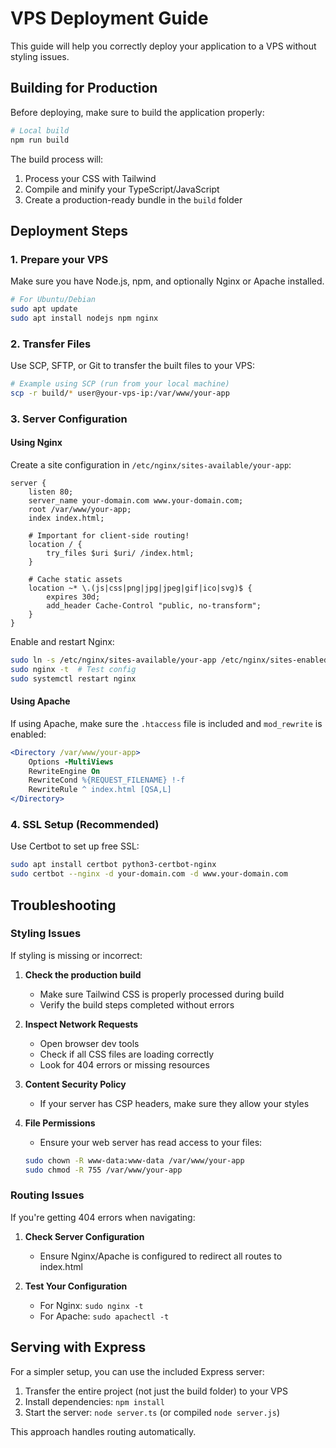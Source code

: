 # VPS Deployment Guide

This guide will help you correctly deploy your application to a VPS without styling issues.

## Building for Production

Before deploying, make sure to build the application properly:

```bash
# Local build
npm run build
```

The build process will:
1. Process your CSS with Tailwind
2. Compile and minify your TypeScript/JavaScript
3. Create a production-ready bundle in the `build` folder

## Deployment Steps

### 1. Prepare your VPS

Make sure you have Node.js, npm, and optionally Nginx or Apache installed.

```bash
# For Ubuntu/Debian
sudo apt update
sudo apt install nodejs npm nginx
```

### 2. Transfer Files

Use SCP, SFTP, or Git to transfer the built files to your VPS:

```bash
# Example using SCP (run from your local machine)
scp -r build/* user@your-vps-ip:/var/www/your-app
```

### 3. Server Configuration

#### Using Nginx

Create a site configuration in `/etc/nginx/sites-available/your-app`:

```nginx
server {
    listen 80;
    server_name your-domain.com www.your-domain.com;
    root /var/www/your-app;
    index index.html;

    # Important for client-side routing!
    location / {
        try_files $uri $uri/ /index.html;
    }

    # Cache static assets
    location ~* \.(js|css|png|jpg|jpeg|gif|ico|svg)$ {
        expires 30d;
        add_header Cache-Control "public, no-transform";
    }
}
```

Enable and restart Nginx:

```bash
sudo ln -s /etc/nginx/sites-available/your-app /etc/nginx/sites-enabled/
sudo nginx -t  # Test config
sudo systemctl restart nginx
```

#### Using Apache

If using Apache, make sure the `.htaccess` file is included and `mod_rewrite` is enabled:

```apache
<Directory /var/www/your-app>
    Options -MultiViews
    RewriteEngine On
    RewriteCond %{REQUEST_FILENAME} !-f
    RewriteRule ^ index.html [QSA,L]
</Directory>
```

### 4. SSL Setup (Recommended)

Use Certbot to set up free SSL:

```bash
sudo apt install certbot python3-certbot-nginx
sudo certbot --nginx -d your-domain.com -d www.your-domain.com
```

## Troubleshooting

### Styling Issues

If styling is missing or incorrect:

1. **Check the production build**
   - Make sure Tailwind CSS is properly processed during build
   - Verify the build steps completed without errors

2. **Inspect Network Requests**
   - Open browser dev tools
   - Check if all CSS files are loading correctly
   - Look for 404 errors or missing resources

3. **Content Security Policy**
   - If your server has CSP headers, make sure they allow your styles

4. **File Permissions**
   - Ensure your web server has read access to your files:
   ```bash
   sudo chown -R www-data:www-data /var/www/your-app
   sudo chmod -R 755 /var/www/your-app
   ```

### Routing Issues

If you're getting 404 errors when navigating:

1. **Check Server Configuration**
   - Ensure Nginx/Apache is configured to redirect all routes to index.html

2. **Test Your Configuration**
   - For Nginx: `sudo nginx -t`
   - For Apache: `sudo apachectl -t`

## Serving with Express

For a simpler setup, you can use the included Express server:

1. Transfer the entire project (not just the build folder) to your VPS
2. Install dependencies: `npm install`
3. Start the server: `node server.ts` (or compiled `node server.js`)

This approach handles routing automatically.